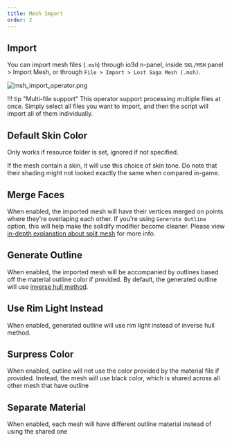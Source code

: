 ```yaml
---
title: Mesh Import
order: 2
---
```


## Import
You can import mesh files (`.msh`) through io3d n-panel, inside `SKL/MSH` panel > Import Mesh, or through `File > Import > Lost Saga Mesh (.msh)`.

![msh_import_operator.png](../images/msh_skin_tones.png)

!!! tip "Multi-file support"
    This operator support processing multiple files at once. Simply select all files you want to import, and then the script will import all of them individually.

## Default Skin Color
Only works if resource folder is set, ignored if not specified.

If the mesh contain a skin, it will use this choice of skin tone. Do note that their shading might not looked exactly the same when compared in-game.

## Merge Faces
When enabled, the imported mesh will have their vertices merged on points where they're overlaping each other. If you're using `Generate Outline` option, this will help make the solidify modifier become cleaner. Please view [in-depth explanation about split mesh](../MSH%20Panel/preview_split.md) for more info.

## Generate Outline
When enabled, the imported mesh will be accompanied by outlines based off the material outline color if provided. By default, the generated outline will use [inverse hull method](https://bnpr.gitbook.io/bnpr/outline/inverse-hull-method).

## Use Rim Light Instead
When enabled, generated outline will use rim light instead of inverse hull method.

## Surpress Color
When enabled, outline will not use the color provided by the material file if provided. Instead, the mesh will use black color, which is shared across all other mesh that have outline

## Separate Material
When enabled, each mesh will have different outline material instead of using the shared one